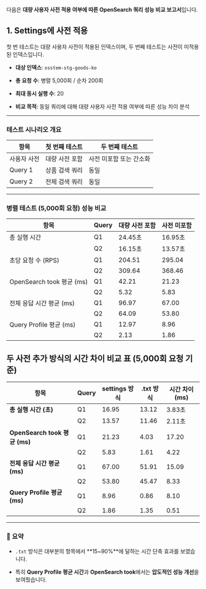 다음은 **대량 사용자 사전 적용 여부에 따른 OpenSearch 쿼리 성능 비교 보고서**입니다. 

## 1. Settings에 사전 적용

첫 번 테스트는 대량 사용자 사전이 적용된 인덱스이며,
두 번째 테스트는 사전이 미적용된 인덱스입니다.

- **대상 인덱스**: `osstem-stg-goods-ko`
    
- **총 요청 수**: 병렬 5,000회 / 순차 200회
    
- **최대 동시 실행 수**: 20
    
- **비교 목적**: 동일 쿼리에 대해 대량 사용자 사전 적용 여부에 따른 성능 차이 분석
    

---

### 테스트 시나리오 개요

| 항목      | 첫 번째 테스트 | 두 번째 테스트      |
| ------- | -------- | ------------- |
| 사용자 사전  | 대량 사전 포함 | 사전 미포함 또는 간소화 |
| Query 1 | 상품 검색 쿼리 | 동일            |
| Query 2 | 전체 검색 쿼리 | 동일            |

---

### 병렬 테스트 (5,000회 요청) 성능 비교

| 항목                      | Query | 대량 사전 포함 | 사전 미포함 |
| ----------------------- | ----- | -------- | ------ |
| 총 실행 시간                 | Q1    | 24.45초   | 16.95초 |
|                         | Q2    | 16.15초   | 13.57초 |
| 초당 요청 수 (RPS)           | Q1    | 204.51   | 295.04 |
|                         | Q2    | 309.64   | 368.46 |
| OpenSearch took 평균 (ms) | Q1    | 42.21    | 21.23  |
|                         | Q2    | 5.32     | 5.83   |
| 전체 응답 시간 평균 (ms)        | Q1    | 96.97    | 67.00  |
|                         | Q2    | 64.09    | 53.80  |
| Query Profile 평균 (ms)   | Q1    | 12.97    | 8.96   |
|                         | Q2    | 2.13     | 1.86   |

## 두 사전 추가 방식의 시간 차이 비교 표 (5,000회 요청 기준)

| 항목                          | Query | settings 방식 | .txt 방식 | 시간 차이 (ms) |
| --------------------------- | ----- | ----------- | ------- | ---------- |
| **총 실행 시간 (초)**             | Q1    | 16.95       | 13.12   | 3.83초      |
|                             | Q2    | 13.57       | 11.46   | 2.11초      |
| **OpenSearch took 평균 (ms)** | Q1    | 21.23       | 4.03    | 17.20      |
|                             | Q2    | 5.83        | 1.61    | 4.22       |
| **전체 응답 시간 평균 (ms)**        | Q1    | 67.00       | 51.91   | 15.09      |
|                             | Q2    | 53.80       | 45.47   | 8.33       |
| **Query Profile 평균 (ms)**   | Q1    | 8.96        | 0.86    | 8.10       |
|                             | Q2    | 1.86        | 1.35    | 0.51       |

---

### 🧩 요약

- `.txt` 방식은 대부분의 항목에서 **15~90%**에 달하는 시간 단축 효과를 보였습니다.
    
- 특히 **Query Profile 평균 시간**과 **OpenSearch took**에서는 **압도적인 성능 개선**을 보여줬습니다.
